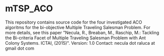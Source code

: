 # mTSP_ACO
This repository contains source code for the four investigated ACO algoritms for the bi-objective Multiple Traveling Salesman Problem. For more details, see this paper "Necula, R., Breaban, M., Raschip, M.: Tackling the Bi-criteria Facet of Multiple Traveling Salesman Problem with Ant Colony Systems. ICTAI, (2015)".
Version: 1.0
Contact: necula dot raluca at gmail dot com
